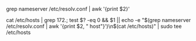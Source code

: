 grep nameserver /etc/resolv.conf | awk '{print $2}'

cat /etc/hosts | grep 172.; test $? -eq 0 && $1 || echo -e "$(grep nameserver /etc/resolv.conf | awk '{print $2, " host"}')\n$(cat /etc/hosts)" | sudo tee /etc/hosts